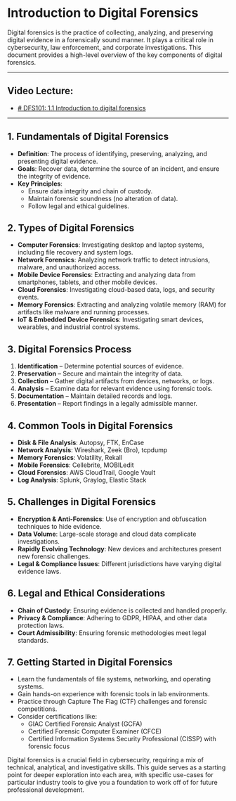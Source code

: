 # Introduction to Digital Forensics

Digital forensics is the practice of collecting, analyzing, and preserving digital evidence in a forensically sound manner. It plays a critical role in cybersecurity, law enforcement, and corporate investigations. This document provides a high-level overview of the key components of digital forensics.


---

## Video Lecture:
- [# DFS101: 1.1 Introduction to digital forensics](https://www.youtube.com/watch?v=giv0DQDSsjQ)

---

## 1. **Fundamentals of Digital Forensics**
- **Definition**: The process of identifying, preserving, analyzing, and presenting digital evidence.
- **Goals**: Recover data, determine the source of an incident, and ensure the integrity of evidence.
- **Key Principles**: 
  - Ensure data integrity and chain of custody.
  - Maintain forensic soundness (no alteration of data).
  - Follow legal and ethical guidelines.

## 2. **Types of Digital Forensics**
- **Computer Forensics**: Investigating desktop and laptop systems, including file recovery and system logs.
- **Network Forensics**: Analyzing network traffic to detect intrusions, malware, and unauthorized access.
- **Mobile Device Forensics**: Extracting and analyzing data from smartphones, tablets, and other mobile devices.
- **Cloud Forensics**: Investigating cloud-based data, logs, and security events.
- **Memory Forensics**: Extracting and analyzing volatile memory (RAM) for artifacts like malware and running processes.
- **IoT & Embedded Device Forensics**: Investigating smart devices, wearables, and industrial control systems.

## 3. **Digital Forensics Process**
1. **Identification** – Determine potential sources of evidence.
2. **Preservation** – Secure and maintain the integrity of data.
3. **Collection** – Gather digital artifacts from devices, networks, or logs.
4. **Analysis** – Examine data for relevant evidence using forensic tools.
5. **Documentation** – Maintain detailed records and logs.
6. **Presentation** – Report findings in a legally admissible manner.

## 4. **Common Tools in Digital Forensics**
- **Disk & File Analysis**: Autopsy, FTK, EnCase
- **Network Analysis**: Wireshark, Zeek (Bro), tcpdump
- **Memory Forensics**: Volatility, Rekall
- **Mobile Forensics**: Cellebrite, MOBILedit
- **Cloud Forensics**: AWS CloudTrail, Google Vault
- **Log Analysis**: Splunk, Graylog, Elastic Stack

## 5. **Challenges in Digital Forensics**
- **Encryption & Anti-Forensics**: Use of encryption and obfuscation techniques to hide evidence.
- **Data Volume**: Large-scale storage and cloud data complicate investigations.
- **Rapidly Evolving Technology**: New devices and architectures present new forensic challenges.
- **Legal & Compliance Issues**: Different jurisdictions have varying digital evidence laws.

## 6. **Legal and Ethical Considerations**
- **Chain of Custody**: Ensuring evidence is collected and handled properly.
- **Privacy & Compliance**: Adhering to GDPR, HIPAA, and other data protection laws.
- **Court Admissibility**: Ensuring forensic methodologies meet legal standards.

## 7. **Getting Started in Digital Forensics**
- Learn the fundamentals of file systems, networking, and operating systems.
- Gain hands-on experience with forensic tools in lab environments.
- Practice through Capture The Flag (CTF) challenges and forensic competitions.
- Consider certifications like:
  - GIAC Certified Forensic Analyst (GCFA)
  - Certified Forensic Computer Examiner (CFCE)
  - Certified Information Systems Security Professional (CISSP) with forensic focus

Digital forensics is a crucial field in cybersecurity, requiring a mix of technical, analytical, and investigative skills. This guide serves as a starting point for deeper exploration into each area, with specific use-cases for particular industry tools to give you a foundation to work off of for future professional development.
